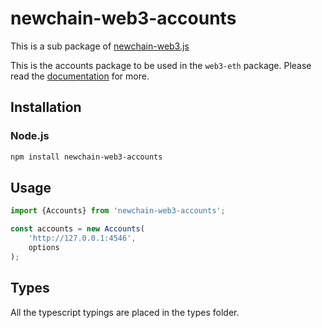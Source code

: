 # newchain-web3-accounts

This is a sub package of [newchain-web3.js][repo]

This is the accounts package to be used in the `web3-eth` package.
Please read the [documentation][docs] for more.

## Installation

### Node.js

```bash
npm install newchain-web3-accounts
```

## Usage

```js
import {Accounts} from 'newchain-web3-accounts';

const accounts = new Accounts(
    'http://127.0.0.1:4546',
    options
);
```

## Types 

All the typescript typings are placed in the types folder. 

[docs]: http://web3js.readthedocs.io/en/1.0/
[repo]: https://github.com/xiawu/newchain-web3.js
